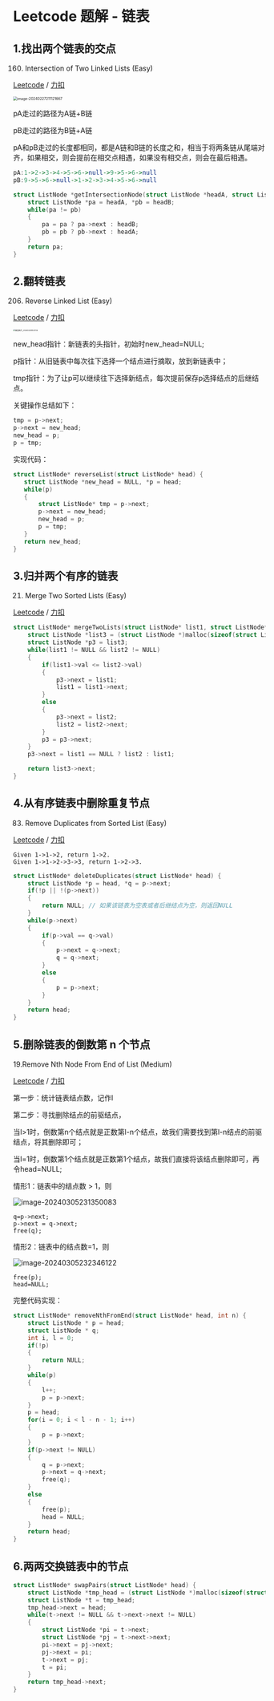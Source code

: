 # Leetcode 题解 - 链表

## 1.找出两个链表的交点

160. Intersection of Two Linked Lists (Easy)

[Leetcode](https://leetcode.com/problems/intersection-of-two-linked-lists/description/) / [力扣](https://leetcode-cn.com/problems/intersection-of-two-linked-lists/description/)

<img src="assets/image-20240227211121667.png" alt="image-20240227211121667" style="zoom:50%;" />

pA走过的路径为A链+B链

pB走过的路径为B链+A链

pA和pB走过的长度都相同，都是A链和B链的长度之和，相当于将两条链从尾端对齐，如果相交，则会提前在相交点相遇，如果没有相交点，则会在最后相遇。

```haskell
pA:1->2->3->4->5->6->null->9->5->6->null
pB:9->5->6->null->1->2->3->4->5->6->null
```

```c
struct ListNode *getIntersectionNode(struct ListNode *headA, struct ListNode *headB) {
    struct ListNode *pa = headA, *pb = headB;
    while(pa != pb)
    {
        pa = pa ? pa->next : headB;
        pb = pb ? pb->next : headA;
    }
    return pa;
}
```

## 2.翻转链表

206. Reverse Linked List (Easy)

[Leetcode](https://leetcode.com/problems/reverse-linked-list/description/) / [力扣](https://leetcode-cn.com/problems/reverse-linked-list/description/)

<img src="assets/微信图片_20240228153706.jpg" alt="微信图片_20240228153706" style="zoom: 25%;" />

new_head指针：新链表的头指针，初始时new_head=NULL;

p指针：从旧链表中每次往下选择一个结点进行摘取，放到新链表中；

tmp指针：为了让p可以继续往下选择新结点，每次提前保存p选择结点的后继结点。

关键操作总结如下：

```c
tmp = p->next;
p->next = new_head;
new_head = p;
p = tmp;
```

实现代码：

```c
struct ListNode* reverseList(struct ListNode* head) {
   struct ListNode *new_head = NULL, *p = head;
   while(p)
   {
       struct ListNode* tmp = p->next;
       p->next = new_head;
       new_head = p;
       p = tmp;
   }
   return new_head; 
}
```

## 3.归并两个有序的链表

21. Merge Two Sorted Lists (Easy)

[Leetcode](https://leetcode.com/problems/merge-two-sorted-lists/description/) / [力扣](https://leetcode-cn.com/problems/merge-two-sorted-lists/description/)

```c
struct ListNode* mergeTwoLists(struct ListNode* list1, struct ListNode* list2) {
    struct ListNode *list3 = (struct ListNode *)malloc(sizeof(struct ListNode));
    struct ListNode *p3 = list3;
    while(list1 != NULL && list2 != NULL)
    {
        if(list1->val <= list2->val)
        {
            p3->next = list1;
            list1 = list1->next;
        }
        else
        {
            p3->next = list2;
            list2 = list2->next;
        }
        p3 = p3->next;
    }
    p3->next = list1 == NULL ? list2 : list1;

    return list3->next;
}
```

## 4.从有序链表中删除重复节点

83. Remove Duplicates from Sorted List (Easy)

[Leetcode](https://leetcode.com/problems/remove-duplicates-from-sorted-list/description/) / [力扣](https://leetcode-cn.com/problems/remove-duplicates-from-sorted-list/description/)

```
Given 1->1->2, return 1->2.
Given 1->1->2->3->3, return 1->2->3.
```

```c
struct ListNode* deleteDuplicates(struct ListNode* head) {
    struct ListNode *p = head, *q = p->next;
    if(!p || !(p->next))
    {
        return NULL; // 如果该链表为空表或者后继结点为空，则返回NULL
    }
    while(p->next)
    {
        if(p->val == q->val)
        {
            p->next = q->next;
            q = q->next;
        }
        else
        {
            p = p->next;
        }
    }
    return head;
}
```

## 5.删除链表的倒数第 n 个节点

19.Remove Nth Node From End of List (Medium)

[Leetcode](https://leetcode.com/problems/remove-nth-node-from-end-of-list/description/) / [力扣](https://leetcode-cn.com/problems/remove-nth-node-from-end-of-list/description/)

第一步：统计链表结点数，记作l

第二步：寻找删除结点的前驱结点，

当l>1时，倒数第n个结点就是正数第l-n个结点，故我们需要找到第l-n结点的前驱结点，将其删除即可；

当l=1时，倒数第1个结点就是正数第1个结点，故我们直接将该结点删除即可，再令head=NULL;

情形1：链表中的结点数 > 1，则

![image-20240305231350083](assets/image-20240305231350083.png)

```
q=p->next;
p->next = q->next;
free(q);
```

情形2：链表中的结点数=1，则

![image-20240305232346122](assets/image-20240305232346122.png)

```
free(p);
head=NULL;
```

完整代码实现：

```c
struct ListNode* removeNthFromEnd(struct ListNode* head, int n) {
    struct ListNode * p = head;
    struct ListNode * q;
    int i, l = 0;
    if(!p)
    {
        return NULL;
    }
    while(p)
    {
        l++;
        p = p->next;
    }
    p = head;
    for(i = 0; i < l - n - 1; i++)
    {
        p = p->next;
    }
    if(p->next != NULL)
    {
        q = p->next;
        p->next = q->next;
        free(q);
    }
    else
    {
        free(p);
        head = NULL;
    }
    return head;
}
```

## 6.两两交换链表中的节点



```c
struct ListNode* swapPairs(struct ListNode* head) {
    struct ListNode *tmp_head = (struct ListNode *)malloc(sizeof(struct ListNode));
    struct ListNode *t = tmp_head;
    tmp_head->next = head;
    while(t->next != NULL && t->next->next != NULL)
    {
        struct ListNode *pi = t->next;
        struct ListNode *pj = t->next->next;
        pi->next = pj->next;
        pj->next = pi;
        t->next = pj;
        t = pi;
    }
    return tmp_head->next;
}
```

